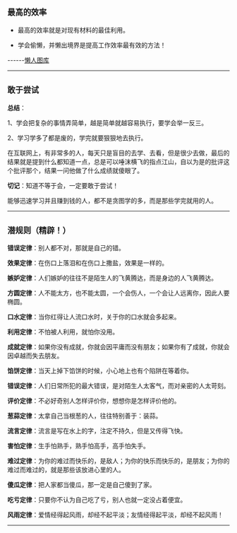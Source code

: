 
## `最高的效率`

* 最高的效率就是对现有材料的最佳利用。

* 学会偷懒，并懒出境界是提高工作效率最有效的方法！

------[懒人图库](http://www.lanrentuku.com/)

---

## `敢于尝试`

**总结**：

1、学会把复杂的事情弄简单，越是简单就越容易执行，要学会举一反三。  

2、学习学多了都是废的，学完就要狠狠地去执行。  

  在互联网上，有非常多的人，每天只是盲目的去学、去看，但是很少去做，最后的结果就是提到什么都知道一点，总是可以唾沫横飞的指点江山，自以为是的批评这个批评那个，结果一问他做了什么成绩就傻眼了。  

**切记**：知道不等于会，一定要敢于尝试！  

能够迅速学习并且赚到钱的人，都不是贪图学的多，而是那些学完就用的人。 

---

## `潜规则（精辟！）`

**错误定律**：别人都不对，那就是自己的错。

**效果定律**：在伤口上落泪和在伤口上撒盐，效果是一样的。

**嫉妒定律**：人们嫉妒的往往不是陌生人的飞黄腾达，而是身边的人飞黄腾达。

**方圆定律**：人不能太方，也不能太圆，一个会伤人，一个会让人远离你，因此人要椭圆。

**口水定律**：当你红得让人流口水时，关于你的口水就会多起来。

**利用定律**：不怕被人利用，就怕你没用。

**成就定律**：如果你没有成就，你就会因平庸而没有朋友；如果你有了成就，你就会因卓越而失去朋友。

**馅饼定律**：当天上掉下馅饼的时候，小心地上也有个陷阱在等着你。

**错误定律**：人们日常所犯的最大错误，是对陌生人太客气，而对亲密的人太苛刻。

**评价定律**：不必好奇别人怎样评价你，想想你是怎样评价他的。

**葱蒜定律**：太拿自己当根葱的人，往往特别善于：装蒜。

**流言定律**：流言是写在水上的字，注定不持久，但是又传得飞快。

**害怕定律**：生手怕熟手，熟手怕高手，高手怕失手。

**难过定律**：为你的难过而快乐的，是敌人；为你的快乐而快乐的，是朋友；为你的难过而难过的，就是那些该放进心里的人。

**傻瓜定律**：把人家都当傻瓜，那一定是自己傻到了家。

**吃亏定律**：只要你不认为自己吃了亏，别人也就一定没占着便宜。

**风雨定律**：爱情经得起风雨，却经不起平淡；友情经得起平淡，却经不起风雨！

---
